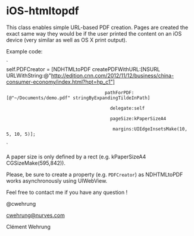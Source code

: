 iOS-htmltopdf
=============

This class enables simple URL-based PDF creation. Pages are created the exact same way they would be if the user printed the content on an iOS device (very similar as well as OS X print output).

Example code:

`    
self.PDFCreator = [NDHTMLtoPDF createPDFWithURL:[NSURL URLWithString:@"http://edition.cnn.com/2012/11/12/business/china-consumer-economy/index.html?hpt=hp_c1"]

                                         pathForPDF:[@"~/Documents/demo.pdf" stringByExpandingTildeInPath]

                                           delegate:self

                                           pageSize:kPaperSizeA4

                                            margins:UIEdgeInsetsMake(10, 5, 10, 5)];
`

A paper size is only defined by a rect (e.g. kPaperSizeA4 CGSizeMake(595,842)).

Please, be sure to create a property (e.g. `PDFCreator`) as NDHTMLtoPDF works asynchronously using UIWebView.

Feel free to contact me if you have any question !

@cwehrung

cwehrung@nurves.com

Clément Wehrung